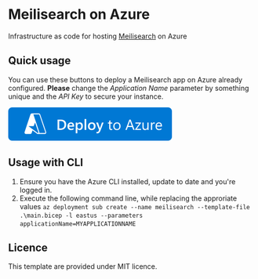 # Meilisearch on Azure

Infrastructure as code for hosting [Meilisearch](https://www.meilisearch.com) on Azure

## Quick usage

You can use these buttons to deploy a Meilisearch app on Azure already configured. **Please** change the _Application Name_ parameter by something unique and the _API Key_ to secure your instance.

[![Deploy To Azure](https://raw.githubusercontent.com/Azure/azure-quickstart-templates/master/1-CONTRIBUTION-GUIDE/images/deploytoazure.svg?sanitize=true)](https://portal.azure.com/#create/Microsoft.Template/uri/https://raw.githubusercontent.com/bmsuisse/meilisearch-on-azure/main/main.json)  

## Usage with CLI

1. Ensure you have the Azure CLI installed, update to date and you're logged in.
2. Execute the following command line, while replacing the approriate values `az deployment sub create --name meilisearch --template-file .\main.bicep -l eastus --parameters applicationName=MYAPPLICATIONNAME`

## Licence

This template are provided under MIT licence.
